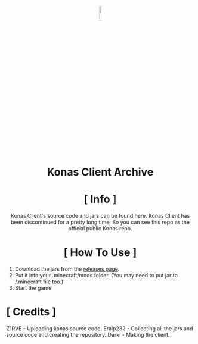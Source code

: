 <div align="center">
<img src ="https://i.imgur.com/QiDjFLC.png" width="10%" height="10%"/>


# Konas Client Archive 

# [ Info ]

Konas Client's source code and jars can be found here. Konas Client has been discontinued for a pretty long time, So you can see this repo as the official public Konas repo.

# [ How To Use ]

</div>

1. Download the jars from the [releases page](https://github.com/Eralp232/konas-all/releases).
2. Put it into your .minecraft/mods folder. (You may need to put jar to /.minecraft file too.)
3. Start the game.

# [ Credits ]

Z1RVE - Uploading konas source code.
Eralp232 - Collecting all the jars and source code and creating the repository.
Darki - Making the client.

